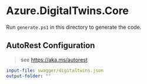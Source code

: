 # Azure.DigitalTwins.Core

Run `generate.ps1` in this directory to generate the code.

## AutoRest Configuration

> see <https://aka.ms/autorest>

``` yaml
input-file: swagger/digitaltwins.json
output-folder: ""
```
